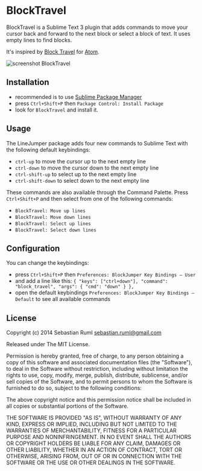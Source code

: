 # BlockTravel

BlockTravel is a Sublime Text 3 plugin that adds commands to move your cursor
back and forward to the next block or select a block of text. It uses empty lines
to find blocks.

It's inspired by [Block Travel](https://github.com/leejarvis/block-travel) for [Atom](https://atom.io).

![screenshot BlockTravel](http://sebastianruml.com/downloads/projects/block_travel/block_travel.gif)

## Installation

 * recommended is to use [Sublime Package
   Manager](http://wbond.net/sublime_packages/package_control#Features)
 * press `Ctrl+Shift+P` then `Package Control: Install Package`
 * look for `BlockTravel` and install it.


## Usage

The LineJumper package adds four new commands to Sublime Text with the following default keybindings:

 * `ctrl-up` to move the cursor up to the next empty line
 * `ctrl-down` to move the cursor down to the next empty line
 * `ctrl-shift-up` to select up to the next empty line
 * `ctrl-shift-down` to select down to the next empty line

These commands are also available through the Command Palette. Press `Ctrl+Shift+P`
and then select from one of the following commands:

 * `BlockTravel: Move up lines`
 * `BlockTravel: Move down lines`
 * `BlockTravel: Select up lines`
 * `BlockTravel: Select down lines`


## Configuration

You can change the keybindings:

 * press `Ctrl+Shift+P` then `Preferences: BlockJumper Key Bindings – User`
 * and add a line like this:
   `{ "keys": ["ctrl+down"], "command": "block_travel", "args": { "cmd": "down" } },`
 * open the default keybindings `Preferences: BlockJumper Key Bindings – Default` to see all available commands


## License

Copyright (c) 2014 Sebastian Ruml <sebastian.ruml@gmail.com>

Released under The MIT License.

Permission is hereby granted, free of charge, to any person
obtaining a copy of this software and associated documentation
files (the "Software"), to deal in the Software without
restriction, including without limitation the rights to use,
copy, modify, merge, publish, distribute, sublicense, and/or sell
copies of the Software, and to permit persons to whom the
Software is furnished to do so, subject to the following
conditions:

The above copyright notice and this permission notice shall be
included in all copies or substantial portions of the Software.

THE SOFTWARE IS PROVIDED "AS IS", WITHOUT WARRANTY OF ANY KIND,
EXPRESS OR IMPLIED, INCLUDING BUT NOT LIMITED TO THE WARRANTIES
OF MERCHANTABILITY, FITNESS FOR A PARTICULAR PURPOSE AND
NONINFRINGEMENT. IN NO EVENT SHALL THE AUTHORS OR COPYRIGHT
HOLDERS BE LIABLE FOR ANY CLAIM, DAMAGES OR OTHER LIABILITY,
WHETHER IN AN ACTION OF CONTRACT, TORT OR OTHERWISE, ARISING
FROM, OUT OF OR IN CONNECTION WITH THE SOFTWARE OR THE USE OR
OTHER DEALINGS IN THE SOFTWARE.


